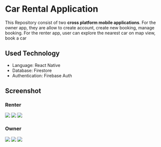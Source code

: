 # Car Rental Application

This Repository consist of two **cross platform mobile applications**. For the owner app, they are allow to create account, create new booking, manage booking. For the renter app, user can explore the nearest car on map view, book a car

## Used Technology
- Language: React Native
- Database: Firestore
- Authentication: Firebase Auth

## Screenshot
### Renter
![](Assets/img-renter-1.png)
![](Assets/img-renter-2.png)
![](Assets/img-renter-3.png)
### Owner
![](Assets/img-owner-1.png)
![](Assets/img-owner-2.png)
![](Assets/img-owner-3.png)
